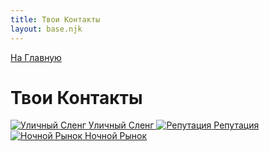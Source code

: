 ```yaml
---
title: Твои Контакты
layout: base.njk
---
```

<a href="{{ '/index/' | url }}" class="return-link">На Главную</a>
# Твои Контакты

<div class="tile-grid">
  <a href="{{ '/contacts/streetlang/' | url }}" class="tile-button">
    <img src="{{ '/images/content/contacts/streetlang.png' | url }}" alt="Уличный Сленг" />
    <span>Уличный Сленг</span>
  </a>
  <a href="{{ '/contacts/reputation/' | url }}" class="tile-button">
    <img src="{{ '/images/content/contacts/reputation.png' | url }}" alt="Репутация" />
    <span>Репутация</span>
  </a>
  <a href="{{ '/contacts/night_market/' | url }}" class="tile-button">
    <img src="{{ '/images/content/contacts/night_market.png' | url }}" alt="Ночной Рынок" />
    <span>Ночной Рынок</span>
  </a>
</div>